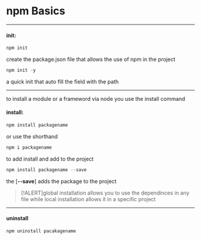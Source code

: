# npm Basics
---

#### init:


```powershell
npm init
```
create the package.json file that allows the use of npm in the project

```powershell
npm init -y
```
a quick init that auto fill the field with the path

---

to install a module or a frameword via node you use the install command

#### install:

```powershell
npm install packagename
```
or use the shorthand

```powershell
npm i packagename
```

to add install and add to the project

```powershell
npm install packagename --save
```
the [**--save**] adds the package to the project


>[!ALERT]global installation allows you to use the dependinces 
>in any file while local installation allows it in a specific project

---

#### uninstall

```powershell
npm uninstall pacakagename
```

